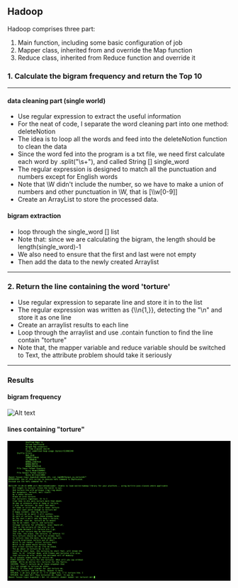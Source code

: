 ## Hadoop

Hadoop comprises three part:
1. Main function, including some basic configuration of job
2. Mapper class, inherited from and override the Map function
3. Reduce class, inherited from Reduce function and override it

### 1. Calculate the bigram frequency and return the Top 10
---
#### data cleaning part (single world)
- Use regular expression to extract the useful information
- For the neat of code, I separate the word cleaning part into one method: deleteNotion
- The idea is to loop all the words and feed into the deleteNotion function to clean the data
- Since the word fed into the program is a txt file, we need first calculate each word by .split("\\s+"), and called String [] single_word
- The regular expression is designed to match all the punctuation and numbers except for English words 
- Note that \W didn't include the number, so we have to make a union of numbers and other punctuation in \W, that is [\\\w[0-9]]
- Create an ArrayList to store the processed data.

#### bigram extraction 
- loop through the single_word [] list
- Note that: since we are calculating the bigram, the length should be length(single_word)-1
- We also need to ensure that the first and last were not empty
- Then add the data to the newly created Arraylist
---
### 2. Return the line containing the word 'torture'
- Use regular expression to separate line and store it in to the list
- The regular expression was written as {\\\n{1,}}, detecting the "\n" and store it as one line 
- Create an arraylist results to each line 
- Loop through the arraylist and use .contain function to find the line contain "torture"
- Note that, the mapper variable and reduce variable should be switched to Text, the attribute problem should take it seriously

---
### Results

#### bigram frequency 
![Alt text](https://github.com/yuxuanwu17/Hadoop_cw2/blob/chenck_method/figure%20/I(base)%20Yuxuan1nput%20hopezhus%20hadoop%20dfs%20-cat%20pa1990utputCM%C2%AE.png)

#### lines containing "torture"
![Alt text](https://github.com/yuxuanwu17/Hadoop_cw2/blob/chenck_method/figure%20/Shuffled%20Maps%20%3D1.png)
